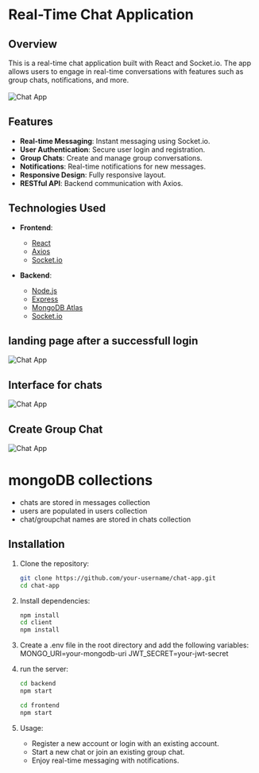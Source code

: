 # Real-Time Chat Application

## Overview

This is a real-time chat application built with React and Socket.io. The app allows users to engage in real-time conversations with features such as group chats, notifications, and more.
<br><br/>
![Chat App](https://github.com/saksham1864/PRODIGY_FS_04/blob/main/gitimg/loginpage.png)

## Features

- **Real-time Messaging**: Instant messaging using Socket.io.
- **User Authentication**: Secure user login and registration.
- **Group Chats**: Create and manage group conversations.
- **Notifications**: Real-time notifications for new messages.
- **Responsive Design**: Fully responsive layout.
- **RESTful API**: Backend communication with Axios.

## Technologies Used

- **Frontend**:
  - [React](https://reactjs.org/)
  - [Axios](https://axios-http.com/)
  - [Socket.io](https://socket.io/)

- **Backend**:
  - [Node.js](https://nodejs.org/)
  - [Express](https://expressjs.com/)
  - [MongoDB Atlas](https://www.mongodb.com/atlas)
  - [Socket.io](https://socket.io/)


## landing page after a successfull login

![Chat App](https://github.com/saksham1864/PRODIGY_FS_04/blob/main/gitimg/landingpage.png)


## Interface for chats

![Chat App](https://github.com/saksham1864/PRODIGY_FS_04/blob/main/gitimg/chatpage.png)

## Create Group Chat

![Chat App](https://github.com/saksham1864/PRODIGY_FS_04/blob/main/gitimg/create_chatpage.png)

# mongoDB collections
- chats are stored in messages collection
- users are populated in users collection
- chat/groupchat names are stored in chats collection

## Installation

1. Clone the repository:
   ```bash
   git clone https://github.com/your-username/chat-app.git
   cd chat-app
   
2. Install dependencies:
   ```bash
   npm install
   cd client
   npm install
   
3. Create a .env file in the root directory and add the following variables:
   MONGO_URI=your-mongodb-uri
   JWT_SECRET=your-jwt-secret

4. run the server:
   ```bash
   cd backend
   npm start

   cd frontend
   npm start

5. Usage:
    - Register a new account or login with an existing account.
    - Start a new chat or join an existing group chat.
    - Enjoy real-time messaging with notifications.
   
